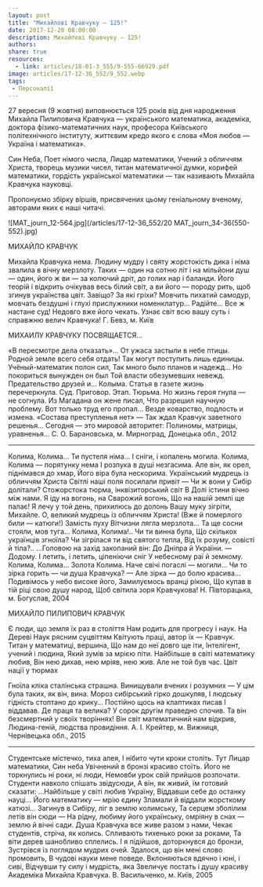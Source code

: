 ```yaml
---
layout: post
title: "Михайлові Кравчуку — 125!"
date: 2017-12-20 08:00:00
description: Михайлові Кравчуку — 125!
authors:
share: true
resources:
  - link: articles/18-01-3_555/9-555-66929.pdf
image: articles/17-12-36_552/9_552.webp
tags:
 - Персоналії
---
```


27 вересня (9 жовтня) виповнюється 125 років від дня народження Михайла Пилиповича Кравчука — українського математика, академіка, доктора фізико-математичних наук, професора Київського політехнічного інституту, життєвим кредо якого є слова «Моя любов — Україна і математика».

Син Неба, Поет німого числа, Лицар математики, Учений з обличчям Христа, творець музики чисел, титан математичної думки, корифей математики, гордість української математики
— так називають Михайла Кравчука науковці.

Пропонуємо збірку віршів, присвячених цьому геніальному вченому, авторами яких є наші читачі.

![MAT_journ_12-564.jpg](/articles/17-12-36_552/20 MAT_journ_34-36(550-552).jpg)

МИХАЙЛО КРАВЧУК

   Михайла Кравчука нема.
   Людину мудру і святу
   жорстокість дика і німа
   звалила в вічну мерзлоту.
   Таких — один на сотню літ
   і на мільйони душ — один,
   його ж ви — за колючий дріт,
   до голих нар і баланди.
   Його теорій і відкрить
   очікував весь білий світ,
   а ви його — породу рить,
   щоб згинув українства цвіт.
   Завіщо? За які гріхи?
   Мовчить пихатий самодур,
   мовчать бездушні і глухі
   прислужники номенклатур…
   Радійте… Все ж настане суд!
   Недовго вже його чекать.
   Узнає світ всю вашу суть
   і справжню велич Кравчука!
   Г. Бевз, м. Київ


МИХАИЛУ КРАВЧУКУ ПОСВЯЩАЕТСЯ…

   «В пересмотре дела отказать»…
   От ужаса застыли в небе птицы.
   Родной земле всего себя отдать!
   Так могут поступить лишь единицы.
   Учёный-математик полон сил,
   Так много было планов и надежд…
   Но покориться вынужден он был
   Той власти обезумевших невежд.
   Предательство друзей и… Колыма.
   Статья в газете жизнь перечеркнула.
   Суд. Приговор. Этап. Тюрьма.
   Но жизнь героя гнула — не согнула.
   Из Магадана он жене писал,
   Что разрешил научную проблему.
   Вот только труд его пропал…
   Везде коварство, подлость и измена.
   «Состава преступленья нет» —
   Так ждал Кравчук заветного решенья…
   Сегодня — это мировой авторитет:
   Полиномы, матрицы, уравненья…
   С. О. Барановська, м. Мирноград,
   Донецька обл., 2012


***

   Колима, Колима… Ти пустеля німа…
   І сніги, і копалень могила.
   Колима, Колима — порятунку нема
   І розпука в душі незгасима.
   Але він, як орел, піднімався до хмар,
   Його віра була нескорима.
   Український мудрець із обличчям Христа
   Світлі наші поля посилали привіт —
   Чи ж вони у Сибір долітали?
   Стожорстока тюрма, інквізиторський світ
   В Долі істини вічно між нами.
   Я іду на вогонь, на Сварожий вогонь,
   Що на нашій землі ще палає!
   Я лечу у той день, прихилюсь до долонь
   Вашу муку зігріти, Михайле.
   О, великий мудрець із обличчям Христа!
   (Вже й померлого били — катюги!)
   Замість пуху Вітчизни
   лягла мерзлота…
   Та ще сосни стояли, мов
   туга…
   Колима, Колима!.. Чи ти
   винна була,
   Що скількох українців
   згноїла?
   Чи зігрілася ти від святого
   тепла,
   Від їх розуму, совісті
   й тіла?..
   …Головою на захід закопаний
   він:
   До Дніпра й України. —
   Додому.
   І летить, і летить, ціпеніючи
   сніг
   У небесному раї й земному.
   Колима, Колима… Золота
   Колима.
   Наче свічі погаслі — могили…
   Чи то зірка горить — чи душа Кравчука? —
   Але зірка — до болю красива…
   Подивімось у небо високе його,
   Замилуємось вранці рікою,
   Що купав в тій ріці свою душу народ,
   Щоб світила зоря Кравчукова!
   Н. Півторацька, м. Богуслав, 2004


МИХАЙЛО ПИЛИПОВИЧ КРАВЧУК

   Є люди, що земля їх раз в століття
   Нам родить для прогресу і наук.
   На Дереві Наук рясним суцвіттям
   Квітують праці, автор їх — Кравчук.
   Титан у математиці, вершина,
   Що нам до неї довго ще іти,
   Інтелігент, учений і людина,
   Який зумів за мрією піти.
   Найбільше в світі математику любив,
   Він нею дихав, нею мріяв, нею жив.
   Але не той був час. Цвіт нації у тюрмах

Гноїла кліка сталінська страшна.
Винищували вчених і розумних —
У цім була таких, як він, вина.
Мороз сибірський гірко дошкуляв,
І людську гідність стоптано до крику…
Постійно щось на клаптиках писав
І віддавав. Де праця та велика?
У сорок другім праведно спочив.
Та він безсмертний у своїх творіннях!
Він світ математичний нам відкрив,
Людина-геній, людства провидіння.
А. І. Крейтер, м. Вижниця,
Чернівецька обл., 2015

***
Студентське містечко, тиха
алея,
І нібито чути кроки століть.
Тут Лицар математики,
Син неба
Увічнений в бронзі красиво
стоїть.
Його не торкнулись ні
роки, ні люди,
Немовби урок свій прийшов
розпочати.
Студенти навколо спішать
звідусюди,
А він, як живий, їм готовий
сказати:
…Найбільше у світі любив
Україну,
Віддавши себе до останку науці…
Його математику — мрію єдину
Зламали й віддали жорсткому катюзі…
Загинув в Сибіру, ліг в землю колимську,
Та серцем зболілим летів він сюди —
На рідну, любиму його українську,
омріяну в снах — землю й вічні сади.
Душа Кравчука все живе разом з нами,
Чекає студентів, стріча, як колись.
Спливають тихенько роки за роками,
Та віти дерев шанобливо сплелись.
І я підійшов, доторкнувся до бронзи,
Зустрівся із поглядом мудрих очей.
Здалося, що він мені слово промовить,
В чудові науки мене поведе.
Вклоняються вдячно і юні, і сиві,
Відчувши ту силу і мудрість, яка
Звеличує постать і душу красиву
Академіка Михайла Кравчука.
В. Васильченко, м. Київ, 2005

